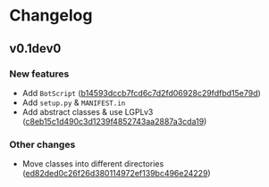 # Changelog

## v0.1dev0

### New features

   - Add `BotScript` ([b14593dccb7fcd6c7d2fd06928c29fdfbd15e79d](https://github.com/hearot/botm/commit/b14593dccb7fcd6c7d2fd06928c29fdfbd15e79d))
   - Add `setup.py` & `MANIFEST.in`
   - Add abstract classes & use LGPLv3 ([c8eb15c1d490c3d1239f4852743aa2887a3cda19](https://github.com/hearot/botm/commit/c8eb15c1d490c3d1239f4852743aa2887a3cda19))

### Other changes

   - Move classes into different directories ([ed82ded0c26f26d380114972ef139bc496e24229](https://github.com/hearot/botm/commit/ed82ded0c26f26d380114972ef139bc496e24229))
